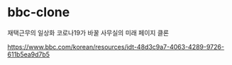 # bbc-clone
재택근무의 일상화 코로나19가 바꿀 사무실의 미래 페이지 클론

https://www.bbc.com/korean/resources/idt-48d3c9a7-4063-4289-9726-611b5ea9d7b5
